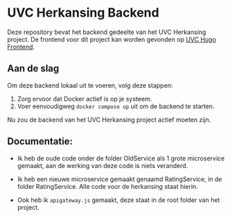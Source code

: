 # UVC Herkansing Backend

Deze repository bevat het backend gedeelte van het UVC Herkansing project. De frontend voor dit project kan worden gevonden op [UVC Hugo Frontend](https://github.com/HugovandeVelde/UVC-Hugo-frontend).

## Aan de slag

Om deze backend lokaal uit te voeren, volg deze stappen:

1. Zorg ervoor dat Docker actief is op je systeem.
2. Voer eenvoudigweg `docker compose up` uit om de backend te starten.

Nu zou de backend van het UVC Herkansing project actief moeten zijn.

## Documentatie:

* Ik heb de oude code onder de folder OldService als 1 grote microservice gemaakt, aan de werking van deze code is niets veranderd.

* Ik heb een nieuwe microservice gemaakt genaamd RatingService, in de folder RatingService. Alle code voor de herkansing staat hierin.

* Ook heb ik `apigateway.js` gemaakt, deze staat in de root folder van het project.